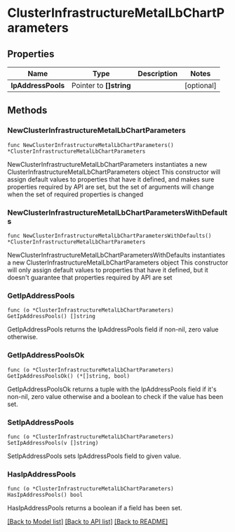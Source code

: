 # ClusterInfrastructureMetalLbChartParameters

## Properties

Name | Type | Description | Notes
------------ | ------------- | ------------- | -------------
**IpAddressPools** | Pointer to **[]string** |  | [optional] 

## Methods

### NewClusterInfrastructureMetalLbChartParameters

`func NewClusterInfrastructureMetalLbChartParameters() *ClusterInfrastructureMetalLbChartParameters`

NewClusterInfrastructureMetalLbChartParameters instantiates a new ClusterInfrastructureMetalLbChartParameters object
This constructor will assign default values to properties that have it defined,
and makes sure properties required by API are set, but the set of arguments
will change when the set of required properties is changed

### NewClusterInfrastructureMetalLbChartParametersWithDefaults

`func NewClusterInfrastructureMetalLbChartParametersWithDefaults() *ClusterInfrastructureMetalLbChartParameters`

NewClusterInfrastructureMetalLbChartParametersWithDefaults instantiates a new ClusterInfrastructureMetalLbChartParameters object
This constructor will only assign default values to properties that have it defined,
but it doesn't guarantee that properties required by API are set

### GetIpAddressPools

`func (o *ClusterInfrastructureMetalLbChartParameters) GetIpAddressPools() []string`

GetIpAddressPools returns the IpAddressPools field if non-nil, zero value otherwise.

### GetIpAddressPoolsOk

`func (o *ClusterInfrastructureMetalLbChartParameters) GetIpAddressPoolsOk() (*[]string, bool)`

GetIpAddressPoolsOk returns a tuple with the IpAddressPools field if it's non-nil, zero value otherwise
and a boolean to check if the value has been set.

### SetIpAddressPools

`func (o *ClusterInfrastructureMetalLbChartParameters) SetIpAddressPools(v []string)`

SetIpAddressPools sets IpAddressPools field to given value.

### HasIpAddressPools

`func (o *ClusterInfrastructureMetalLbChartParameters) HasIpAddressPools() bool`

HasIpAddressPools returns a boolean if a field has been set.


[[Back to Model list]](../README.md#documentation-for-models) [[Back to API list]](../README.md#documentation-for-api-endpoints) [[Back to README]](../README.md)


